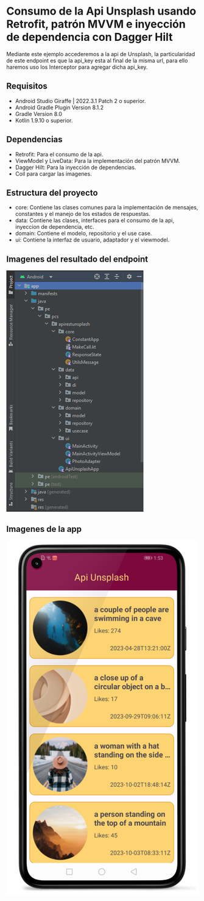 # Consumo de la Api Unsplash usando Retrofit, patrón MVVM e inyección de dependencia con Dagger Hilt
Mediante este ejemplo accederemos a la api de Unsplash, la particularidad de este endpoint es que la api_key esta al final de la misma url, para ello haremos uso los Interceptor para agregar dicha api_key.

## Requisitos

- Android Studio Giraffe | 2022.3.1 Patch 2 o superior.
- Android Gradle Plugin Version 8.1.2
- Gradle Version 8.0
- Kotlin 1.9.10 o superior.

## Dependencias

- Retrofit: Para el consumo de la api.
- ViewModel y LiveData: Para la implementación del patrón MVVM.
- Dagger Hilt: Para la inyección de dependencias.
- Coil para cargar las imagenes.

## Estructura del proyecto

- core: Contiene las clases comunes para la implementación de mensajes, constantes y el manejo de los estados de respuestas.
- data: Contiene las clases, interfaces para el consumo de la api, inyeccion de dependencia, etc.
- domain: Contiene el modelo, repositorio y el use case.
- ui: Contiene la interfaz de usuario, adaptador y el viewmodel.

## Imagenes del resultado del endpoint
![Image text](https://github.com/programadorescs/ApiRestUnsplash/blob/master/app/src/main/assets/Estructura_De_La_App.png)


## Imagenes de la app
![Image text](https://github.com/programadorescs/ApiRestUnsplash/blob/master/app/src/main/assets/pantalla_01.png)